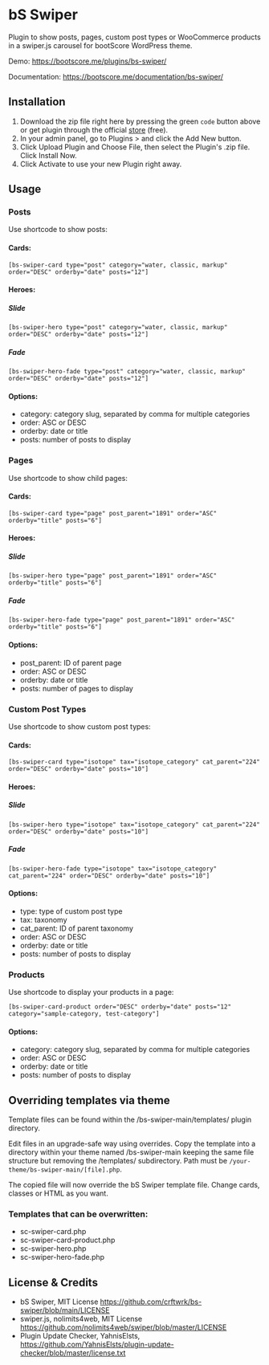 # bS Swiper

Plugin to show posts, pages, custom post types or WooCommerce products in a swiper.js carousel for bootScore WordPress theme.

Demo: https://bootscore.me/plugins/bs-swiper/

Documentation: https://bootscore.me/documentation/bs-swiper/

## Installation

1. Download the zip file right here by pressing the green `code` button above or get plugin through the official [store](https://bootscore.me/shop/products/theme/bs-swiper/) (free). 
2. In your admin panel, go to Plugins > and click the Add New button.
3. Click Upload Plugin and Choose File, then select the Plugin's .zip file. Click Install Now.
4. Click Activate to use your new Plugin right away.

## Usage

### Posts

Use shortcode to show posts:

#### Cards: 

`[bs-swiper-card type="post" category="water, classic, markup" order="DESC" orderby="date" posts="12"]`

#### Heroes:

##### Slide

`[bs-swiper-hero type="post" category="water, classic, markup" order="DESC" orderby="date" posts="12"]`

##### Fade

`[bs-swiper-hero-fade type="post" category="water, classic, markup" order="DESC" orderby="date" posts="12"]`

#### Options:

- category: category slug, separated by comma for multiple categories
- order: ASC or DESC
- orderby: date or title
- posts: number of posts to display

### Pages

Use shortcode to show child pages:

#### Cards:
`[bs-swiper-card type="page" post_parent="1891" order="ASC" orderby="title" posts="6"]`

#### Heroes:

##### Slide

`[bs-swiper-hero type="page" post_parent="1891" order="ASC" orderby="title" posts="6"]`

##### Fade

`[bs-swiper-hero-fade type="page" post_parent="1891" order="ASC" orderby="title" posts="6"]`

#### Options:

- post_parent: ID of parent page
- order: ASC or DESC
- orderby: date or title
- posts: number of pages to display

### Custom Post Types

Use shortcode to show custom post types:

#### Cards:

`[bs-swiper-card type="isotope" tax="isotope_category" cat_parent="224" order="DESC" orderby="date" posts="10"]`

#### Heroes:

##### Slide

`[bs-swiper-hero type="isotope" tax="isotope_category" cat_parent="224" order="DESC" orderby="date" posts="10"]`

##### Fade

`[bs-swiper-hero-fade type="isotope" tax="isotope_category" cat_parent="224" order="DESC" orderby="date" posts="10"]`

#### Options:

- type: type of custom post type
- tax: taxonomy
- cat_parent: ID of parent taxonomy
- order: ASC or DESC
- orderby: date or title
- posts: number of posts to display 

### Products

Use shortcode to display your products in a page:

`[bs-swiper-card-product order="DESC" orderby="date" posts="12" category="sample-category, test-category"]`

#### Options:

- category: category slug, separated by comma for multiple categories
- order: ASC or DESC
- orderby: date or title
- posts: number of posts to display

## Overriding templates via theme

Template files can be found within the /bs-swiper-main/templates/ plugin directory.

Edit files in an upgrade-safe way using overrides. Copy the template into a directory within your theme named /bs-swiper-main keeping the same file structure but removing the /templates/ subdirectory. Path must be `/your-theme/bs-swiper-main/[file].php`.

The copied file will now override the bS Swiper template file. Change cards, classes or HTML as you want.

### Templates that can be overwritten:

- sc-swiper-card.php
- sc-swiper-card-product.php
- sc-swiper-hero.php
- sc-swiper-hero-fade.php

## License & Credits

- bS Swiper, MIT License https://github.com/crftwrk/bs-swiper/blob/main/LICENSE
- swiper.js, nolimits4web, MIT License https://github.com/nolimits4web/swiper/blob/master/LICENSE
- Plugin Update Checker, YahnisElsts, https://github.com/YahnisElsts/plugin-update-checker/blob/master/license.txt
